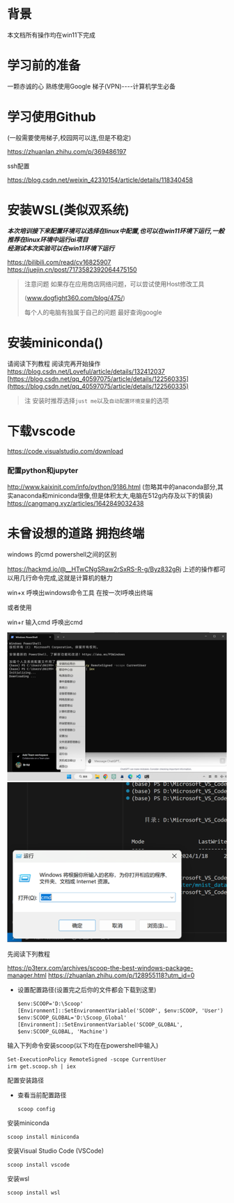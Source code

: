 # 背景
本文档所有操作均在win11下完成 
# 学习前的准备
一颗赤诚的心
熟练使用Google
梯子(VPN)----计算机学生必备

# 学习使用Github
(一般需要使用梯子,校园网可以连,但是不稳定)  

<https://zhuanlan.zhihu.com/p/369486197>  

ssh配置  

<https://blog.csdn.net/weixin_42310154/article/details/118340458>

# 安装WSL(类似双系统)
___本次培训接下来配置环境可以选择在linux中配置,也可以在win11环境下运行,一般推荐在linux环境中运行ai项目___  
___经测试本次实验可以在win11环境下运行___  

<https://bilibili.com/read/cv16825907>
<https://juejin.cn/post/7173582392064475150>    

>
>注意问题 如果存在应用商店网络问题，可以尝试使用Host修改工具
>
>(www.dogfight360.com/blog/475/)
>
>每个人的电脑有独属于自己的问题 最好查询google

# 安装miniconda()
请阅读下列教程 
阅读完再开始操作
<https://blog.csdn.net/Loveful/article/details/132412037>
[https://blog.csdn.net/qq_40597075/article/details/122560335](https://blog.csdn.net/qq_40597075/article/details/122560335)
>注 安装时推荐选择`just me`以及`自动配置环境变量`的选项
# 下载vscode
<https://code.visualstudio.com/download>
### 配置python和jupyter
<http://www.kaixinit.com/info/python/9186.html> 
(忽略其中的anaconda部分,其实anaconda和miniconda很像,但是体积太大,电脑在512g内存及以下的慎装)
<https://cangmang.xyz/articles/1642849032438>


# 未曾设想的道路 拥抱终端
windows 的cmd powershell之间的区别  

<https://hackmd.io/@__HTwCNgSRaw2rSxRS-R-g/Byz832gRj>
上述的操作都可以用几行命令完成,这就是计算机的魅力  

win+x 呼唤出windows命令工具 在按一次I呼唤出终端  

或者使用   

win+r 输入cmd 呼唤出cmd  

![](img\1.png)
![](img\2.png)

先阅读下列教程  

<https://p3terx.com/archives/scoop-the-best-windows-package-manager.html>
<https://zhuanlan.zhihu.com/p/128955118?utm_id=0>

- 设置配置路径(设置完之后你的文件都会下载到这里)
    ```
    $env:SCOOP='D:\Scoop'
    [Environment]::SetEnvironmentVariable('SCOOP', $env:SCOOP, 'User')
    $env:SCOOP_GLOBAL='D:\Scoop_Global'
    [Environment]::SetEnvironmentVariable('SCOOP_GLOBAL', $env:SCOOP_GLOBAL, 'Machine')
    ```
输入下列命令安装scoop(以下均在在powershell中输入)
```
Set-ExecutionPolicy RemoteSigned -scope CurrentUser
irm get.scoop.sh | iex
```
配置安装路径
- 查看当前配置路径
    ```
    scoop config
    ```


安装miniconda
```
scoop install miniconda
```
安装Visual Studio Code (VSCode)
```
scoop install vscode
```
安装wsl
```
scoop install wsl
```
